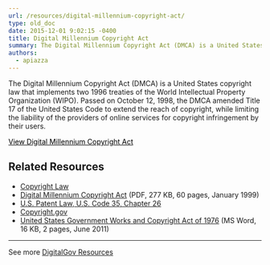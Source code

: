 ```yaml
---
url: /resources/digital-millennium-copyright-act/
type: old_doc
date: 2015-12-01 9:02:15 -0400
title: Digital Millennium Copyright Act
summary: The Digital Millennium Copyright Act (DMCA) is a United States copyright law that implements two 1996 treaties of the World Intellectual Property Organization (WIPO). Passed on October 12, 1998, the DMCA amended Title 17 of the United States Code to extend the reach of copyright, while limiting the liability of the providers of online services
authors:
  - apiazza
---
```


The Digital Millennium Copyright Act (DMCA) is a United States copyright law that implements two 1996 treaties of the World Intellectual Property Organization (WIPO). Passed on October 12, 1998, the DMCA amended Title 17 of the United States Code to extend the reach of copyright, while limiting the liability of the providers of online services for copyright infringement by their users.

<a class="button" style="color: #000000" href="http://www.gpo.gov/fdsys/pkg/PLAW-105publ304/pdf/PLAW-105publ304.pdf">View Digital Millennium Copyright Act</a>

## Related Resources

  * [Copyright Law](http://www.copyright.gov/)
  * [Digital Millennium Copyright Act](http://frwebgate.access.gpo.gov/cgi-bin/getdoc.cgi?dbname=105_cong_public_laws&docid=f:publ304.105.pdf) (PDF, 277 KB, 60 pages, January 1999)
  * [U.S. Patent Law, U.S. Code 35, Chapter 26](http://frwebgate.access.gpo.gov/cgi-bin/getdoc.cgi?dbname=browse_usc&docid=Cite:+35USC261)
  * [Copyright.gov](http://www.copyright.gov/)
  * [United States Government Works and Copyright Act of 1976](https://s3.amazonaws.com/sitesusa/wp-content/uploads/sites/212/2014/01/United-States-government-works-and-copyright.doc) (MS Word, 16 KB, 2 pages, June 2011)

* * *

See more [DigitalGov Resources](https://www.WHATEVER/resources/)